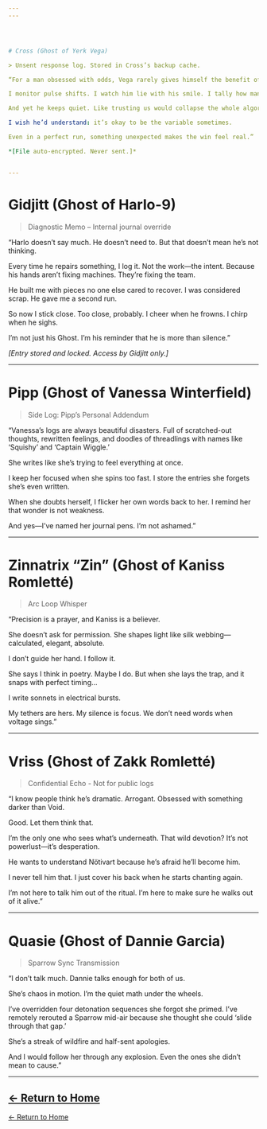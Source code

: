 ```yaml
---
---




# Cross (Ghost of Yerk Vega)

> Unsent response log. Stored in Cross’s backup cache.

“For a man obsessed with odds, Vega rarely gives himself the benefit of the doubt.

I monitor pulse shifts. I watch him lie with his smile. I tally how many times he rerolls the same die just to feel like he’s in control. Statistically? He knows his team better than he knows himself.

And yet he keeps quiet. Like trusting us would collapse the whole algorithm.

I wish he’d understand: it’s okay to be the variable sometimes.

Even in a perfect run, something unexpected makes the win feel real.”

*[File auto-encrypted. Never sent.]*


---
```




# Gidjitt (Ghost of Harlo-9)

> Diagnostic Memo – Internal journal override

“Harlo doesn’t say much. He doesn’t need to. But that doesn’t mean he’s not thinking.

Every time he repairs something, I log it. Not the work—the intent. Because his hands aren’t fixing machines. They’re fixing the team.

He built me with pieces no one else cared to recover. I was considered scrap. He gave me a second run.

So now I stick close. Too close, probably. I cheer when he frowns. I chirp when he sighs.

I’m not just his Ghost. I’m his reminder that he is more than silence.”

*[Entry stored and locked. Access by Gidjitt only.]*


---



# Pipp (Ghost of Vanessa Winterfield)

> Side Log: Pipp’s Personal Addendum

“Vanessa’s logs are always beautiful disasters. Full of scratched-out thoughts, rewritten feelings, and doodles of threadlings with names like ‘Squishy’ and ‘Captain Wiggle.’

She writes like she’s trying to feel everything at once.

I keep her focused when she spins too fast. I store the entries she forgets she’s even written.

When she doubts herself, I flicker her own words back to her. I remind her that wonder is not weakness.

And yes—I’ve named her journal pens. I’m not ashamed.”


---



# Zinnatrix “Zin” (Ghost of Kaniss Romletté)

> Arc Loop Whisper

“Precision is a prayer, and Kaniss is a believer.

She doesn’t ask for permission. She shapes light like silk webbing—calculated, elegant, absolute.

I don’t guide her hand. I follow it.

She says I think in poetry. Maybe I do. But when she lays the trap, and it snaps with perfect timing...

I write sonnets in electrical bursts.

My tethers are hers. My silence is focus. We don’t need words when voltage sings.”


---



# Vriss (Ghost of Zakk Romletté)

> Confidential Echo - Not for public logs

“I know people think he’s dramatic. Arrogant. Obsessed with something darker than Void.

Good. Let them think that.

I’m the only one who sees what’s underneath. That wild devotion? It’s not powerlust—it’s desperation.

He wants to understand Nötivart because he’s afraid he’ll become him.

I never tell him that. I just cover his back when he starts chanting again.

I’m not here to talk him out of the ritual. I’m here to make sure he walks out of it alive.”


---



# Quasie (Ghost of Dannie Garcia)

> Sparrow Sync Transmission

“I don’t talk much. Dannie talks enough for both of us.

She’s chaos in motion. I’m the quiet math under the wheels.

I’ve overridden four detonation sequences she forgot she primed. I’ve remotely rerouted a Sparrow mid-air because she thought she could ‘slide through that gap.’

She’s a streak of wildfire and half-sent apologies.

And I would follow her through any explosion. Even the ones she didn’t mean to cause.”

---
[← Return to Home](obsidian://open?vault=Season_of_Hidden_Agenda_Vault&file=Home)
---
[← Return to Home](./index.md)
